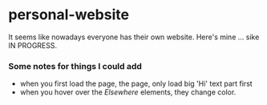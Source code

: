 # personal-website
It seems like nowadays everyone has their own website. Here's mine ... sike IN PROGRESS.

### Some notes for things I could add
- when you first load the page, the page, only load big 'Hi' text part first
- when you hover over the *Elsewhere* elements, they change color.
  
